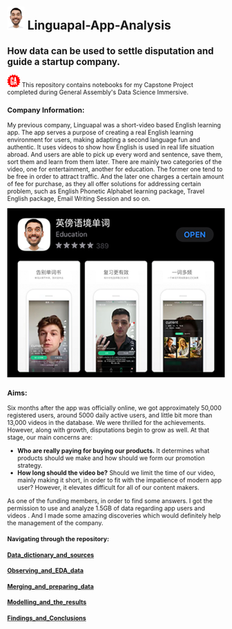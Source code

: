 # <img src="pictures/Logo.png" width="40">  Linguapal-App-Analysis
## How data can be used to settle disputation and guide a startup company.


<img src="pictures/GA_logo.png" width="30"> This repository contains notebooks for my Capstone Project completed during General Assembly's Data Science Immersive.


### Company Information:


My previous company, Linguapal was a short-video based English learning app. The app serves a purpose of creating a real English learning environment for users, making adapting a second language fun and authentic. It uses videos to show how English is used in real life situation abroad. And users are able to pick up every word and sentence, save them, sort them and learn from them later. There are mainly two categories of the video, one for entertainment, another for education. The former one tend to be free in order to attract traffic. And the later one charges a certain amount of fee for purchase, as they all offer solutions for addressing certain problem, such as English Phonetic Alphabet learning package,  Travel English package, Email Writing Session and so on. 


<img src="pictures/Linguapal_logo.png" width="600">


### Aims:

Six months after the app was officially online, we got approximately 50,000 registered users, around 5000 daily active users, and little bit more than 13,000 videos in the database. We were thrilled for the achievements. However, along with growth, disputations begin to grow as well. At that stage, our main concerns are:

* **Who are really paying for buying our products.** It determines what products should we make and how should we form our promotion strategy. 
*  __How long should the video be?__  Should we limit the time of our video, mainly making it short, in order to fit with the impatience of modern app user? However, it elevates difficult for all of our content makers.


As one of the funding members, in order to find some answers. I got the permission to use and analyze 1.5GB of data regarding app users and videos . And I made some amazing discoveries which would definitely help the management of the company.


#### Navigating through the repository:
#### [Data_dictionary_and_sources](https://github.com/paxton615/Linguapal-Analysis/tree/master/data_dictionary_and_sources)


#### [Observing_and_EDA_data](https://github.com/paxton615/Linguapal-Analysis/tree/master/Observing_and_EDA)

 
#### [Merging_and_preparing_data](https://github.com/paxton615/Linguapal-Analysis/tree/master/Merging_and_preparing_data)


#### [Modelling_and_the_results](https://github.com/paxton615/Linguapal-Analysis/tree/master/Modelling)


#### [Findings_and_Conclusions](https://github.com/paxton615/Linguapal-Analysis/tree/master/Findings_and_conclusions)




